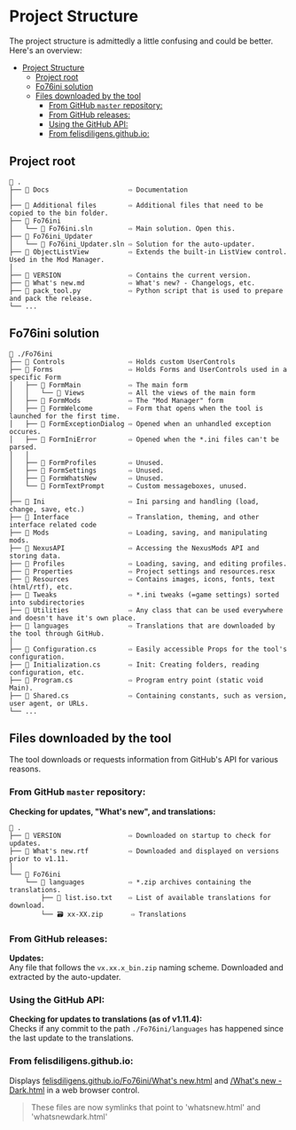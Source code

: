 # Project Structure

The project structure is admittedly a little confusing and could be better.  
Here's an overview:

- [Project Structure](#project-structure)
  - [Project root](#project-root)
  - [Fo76ini solution](#fo76ini-solution)
  - [Files downloaded by the tool](#files-downloaded-by-the-tool)
    - [From GitHub `master` repository:](#from-github-master-repository)
    - [From GitHub releases:](#from-github-releases)
    - [Using the GitHub API:](#using-the-github-api)
    - [From felisdiligens.github.io:](#from-felisdiligensgithubio)

## Project root

```
📁 .
├── 📁 Docs                    ⇨ Documentation
│
├── 📁 Additional files        ⇨ Additional files that need to be copied to the bin folder.
├── 📁 Fo76ini
│   └── 📝 Fo76ini.sln         ⇨ Main solution. Open this.
├── 📁 Fo76ini_Updater
│   └── 📝 Fo76ini_Updater.sln ⇨ Solution for the auto-updater.
├── 📁 ObjectListView          ⇨ Extends the built-in ListView control. Used in the Mod Manager.
│
├── 📝 VERSION                 ⇨ Contains the current version.
├── 📝 What's new.md           ⇨ What's new? - Changelogs, etc.
├── 🐍 pack_tool.py            ⇨ Python script that is used to prepare and pack the release.
└── ...
```

## Fo76ini solution

```
📁 ./Fo76ini
├── 📁 Controls                ⇨ Holds custom UserControls
├── 📁 Forms                   ⇨ Holds Forms and UserControls used in a specific Form
│   ├── 📁 FormMain            ⇨ The main form
│   │   └── 📁 Views           ⇨ All the views of the main form
│   ├── 📁 FormMods            ⇨ The "Mod Manager" form
│   ├── 📁 FormWelcome         ⇨ Form that opens when the tool is launched for the first time.
│   ├── 📁 FormExceptionDialog ⇨ Opened when an unhandled exception occures.
│   ├── 📁 FormIniError        ⇨ Opened when the *.ini files can't be parsed.
│   │
│   ├── 📁 FormProfiles        ⇨ Unused.
│   ├── 📁 FormSettings        ⇨ Unused.
│   ├── 📁 FormWhatsNew        ⇨ Unused.
│   └── 📁 FormTextPrompt      ⇨ Custom messageboxes, unused.
│
├── 📁 Ini                     ⇨ Ini parsing and handling (load, change, save, etc.)
├── 📁 Interface               ⇨ Translation, theming, and other interface related code
├── 📁 Mods                    ⇨ Loading, saving, and manipulating mods.
├── 📁 NexusAPI                ⇨ Accessing the NexusMods API and storing data.
├── 📁 Profiles                ⇨ Loading, saving, and editing profiles.
├── 📁 Properties              ⇨ Project settings and resources.resx
├── 📁 Resources               ⇨ Contains images, icons, fonts, text (html/rtf), etc.
├── 📁 Tweaks                  ⇨ *.ini tweaks (=game settings) sorted into subdirectories
├── 📁 Utilities               ⇨ Any class that can be used everywhere and doesn't have it's own place.
├── 📁 languages               ⇨ Translations that are downloaded by the tool through GitHub.
│
├── 📝 Configuration.cs        ⇨ Easily accessible Props for the tool's configuration.
├── 📝 Initialization.cs       ⇨ Init: Creating folders, reading configuration, etc.
├── 📝 Program.cs              ⇨ Program entry point (static void Main).
├── 📝 Shared.cs               ⇨ Containing constants, such as version, user agent, or URLs.
└── ...
```

## Files downloaded by the tool

The tool downloads or requests information from GitHub's API for various reasons.

### From GitHub `master` repository:

**Checking for updates, "What's new", and translations:**  
```
📁 .
├── 📝 VERSION                 ⇨ Downloaded on startup to check for updates.
├── 📝 What's new.rtf          ⇨ Downloaded and displayed on versions prior to v1.11.
│
└── 📁 Fo76ini
    └── 📁 languages           ⇨ *.zip archives containing the translations.
        ├── 📝 list.iso.txt    ⇨ List of available translations for download.
        └── 🗃️ xx-XX.zip       ⇨ Translations
```

### From GitHub releases:

**Updates:**  
Any file that follows the `vx.xx.x_bin.zip` naming scheme. Downloaded and extracted by the auto-updater.

### Using the GitHub API:

**Checking for updates to translations (as of v1.11.4):**  
Checks if any commit to the path `./Fo76ini/languages` has happened since the last update to the translations.

### From felisdiligens.github.io:
Displays [felisdiligens.github.io/Fo76ini/What's new.html](https://felisdiligens.github.io/Fo76ini/What's%20new.html) and [/What's new - Dark.html](https://felisdiligens.github.io/Fo76ini/What's%20new%20-%20Dark.html) in a web browser control.

> These files are now symlinks that point to 'whatsnew.html' and 'whatsnewdark.html'